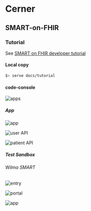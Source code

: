# Cerner

## SMART-on-FHIR 

### Tutorial

See [SMART on FHIR developer tutorial](https://engineering.cerner.com/smart-on-fhir-tutorial/)

#### Local copy 

```bash
$> serve docs/tutorial
```

#### code-console

![apps](./README/cerner/code-console/apps.png)

##### App

![app](./README/cerner/code-console/app/settings.png)

![user API](./README/cerner/code-console/app/API/user.png)

![patient API](./README/cerner/code-console/app/API/patient.png)


##### Test Sandbox

###### Wilma SMART

![entry](./README/cerner/code-console/app/SMART/Wilma/entry.png)

![portal](./README/cerner/code-console/app/portal.png)

![app](./README/cerner/code-console/app/SMART/Wilma/app.png)
